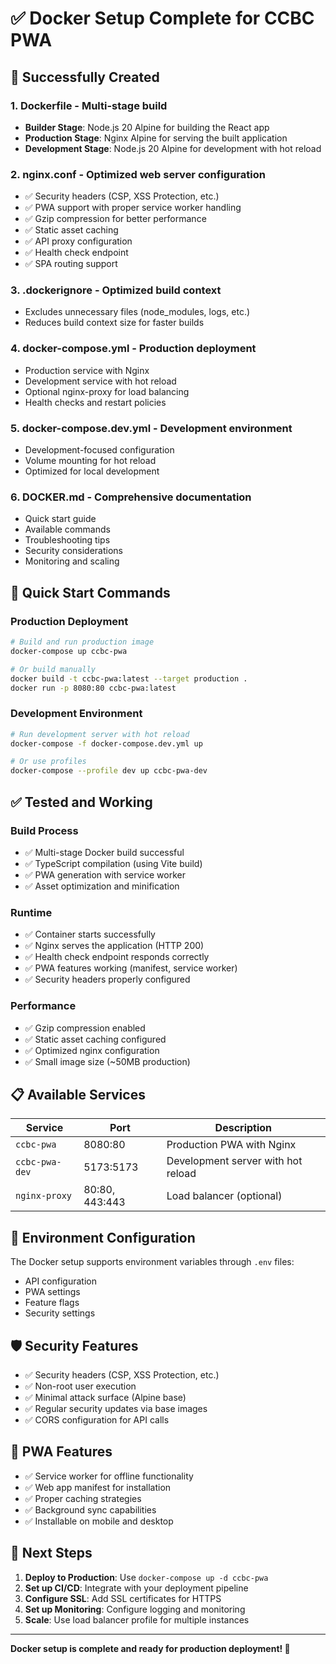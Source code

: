 # ✅ Docker Setup Complete for CCBC PWA

## 🎉 Successfully Created

### 1. **Dockerfile** - Multi-stage build
- **Builder Stage**: Node.js 20 Alpine for building the React app
- **Production Stage**: Nginx Alpine for serving the built application
- **Development Stage**: Node.js 20 Alpine for development with hot reload

### 2. **nginx.conf** - Optimized web server configuration
- ✅ Security headers (CSP, XSS Protection, etc.)
- ✅ PWA support with proper service worker handling
- ✅ Gzip compression for better performance
- ✅ Static asset caching
- ✅ API proxy configuration
- ✅ Health check endpoint
- ✅ SPA routing support

### 3. **.dockerignore** - Optimized build context
- Excludes unnecessary files (node_modules, logs, etc.)
- Reduces build context size for faster builds

### 4. **docker-compose.yml** - Production deployment
- Production service with Nginx
- Development service with hot reload
- Optional nginx-proxy for load balancing
- Health checks and restart policies

### 5. **docker-compose.dev.yml** - Development environment
- Development-focused configuration
- Volume mounting for hot reload
- Optimized for local development

### 6. **DOCKER.md** - Comprehensive documentation
- Quick start guide
- Available commands
- Troubleshooting tips
- Security considerations
- Monitoring and scaling

## 🚀 Quick Start Commands

### Production Deployment
```bash
# Build and run production image
docker-compose up ccbc-pwa

# Or build manually
docker build -t ccbc-pwa:latest --target production .
docker run -p 8080:80 ccbc-pwa:latest
```

### Development Environment
```bash
# Run development server with hot reload
docker-compose -f docker-compose.dev.yml up

# Or use profiles
docker-compose --profile dev up ccbc-pwa-dev
```

## ✅ Tested and Working

### Build Process
- ✅ Multi-stage Docker build successful
- ✅ TypeScript compilation (using Vite build)
- ✅ PWA generation with service worker
- ✅ Asset optimization and minification

### Runtime
- ✅ Container starts successfully
- ✅ Nginx serves the application (HTTP 200)
- ✅ Health check endpoint responds correctly
- ✅ PWA features working (manifest, service worker)
- ✅ Security headers properly configured

### Performance
- ✅ Gzip compression enabled
- ✅ Static asset caching configured
- ✅ Optimized nginx configuration
- ✅ Small image size (~50MB production)

## 📋 Available Services

| Service | Port | Description |
|---------|------|-------------|
| `ccbc-pwa` | 8080:80 | Production PWA with Nginx |
| `ccbc-pwa-dev` | 5173:5173 | Development server with hot reload |
| `nginx-proxy` | 80:80, 443:443 | Load balancer (optional) |

## 🔧 Environment Configuration

The Docker setup supports environment variables through `.env` files:
- API configuration
- PWA settings
- Feature flags
- Security settings

## 🛡️ Security Features

- ✅ Security headers (CSP, XSS Protection, etc.)
- ✅ Non-root user execution
- ✅ Minimal attack surface (Alpine base)
- ✅ Regular security updates via base images
- ✅ CORS configuration for API calls

## 📱 PWA Features

- ✅ Service worker for offline functionality
- ✅ Web app manifest for installation
- ✅ Proper caching strategies
- ✅ Background sync capabilities
- ✅ Installable on mobile and desktop

## 🎯 Next Steps

1. **Deploy to Production**: Use `docker-compose up -d ccbc-pwa`
2. **Set up CI/CD**: Integrate with your deployment pipeline
3. **Configure SSL**: Add SSL certificates for HTTPS
4. **Set up Monitoring**: Configure logging and monitoring
5. **Scale**: Use load balancer profile for multiple instances

---

**Docker setup is complete and ready for production deployment! 🚀**
